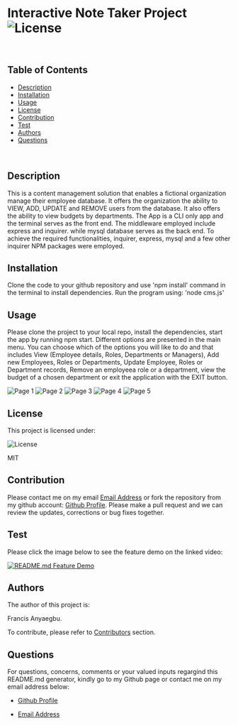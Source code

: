 
  # Interactive Note Taker Project   ![License](https://img.shields.io/badge/License-MIT-blue.svg)
  
  <br>
  
  ## Table of Contents
  
  - [Description](#description)
  - [Installation](#installation)
  - [Usage](#usage)
  - [License](#license)
  - [Contribution](#contribution)
  - [Test](#test)
  - [Authors](#authors)
  - [Questions](#questions)
  
  <br>
  
  ## Description  
  
  This is a content management solution that enables a fictional organization manage their employee database. It offers the organization the ability to VIEW, ADD, UPDATE and REMOVE users from the database. It also offers the ability to view budgets by departments. The App is a CLI only app and the terminal serves as the front end. The middleware employed include express and inquirer. while mysql database serves as the back end. To achieve the required functionalities, inquirer, express, mysql and a few other inquirer NPM packages were employed. 
  
  ## Installation
  
  Clone the code to your github repository and use 'npm install' command in the terminal to install dependencies. Run the program using: 'node cms.js'
  
  ## Usage
  
Please clone the project to your local repo, install the dependencies, start the app by running npm start. Different options are presented in the main menu. You can choose which of the options you will like to do and that includes View (Employee details, Roles, Departments or Managers), Add new Employees, Roles or Departments, Update Employee, Roles or Department records, Remove an employeea role or a department, view the budget of a chosen department or exit the application with the EXIT button. 

 ![Page 1](./assets/lp.png)
 ![Page 2](./assets/np-1.png)
 ![Page 3](./assets/np-2.png)
 ![Page 4](./assets/np-3.png)
 ![Page 5](.assets/np-4.png)
  
  ## License
  
  This project is licensed under:
  
   ![License](https://img.shields.io/badge/License-MIT-blue.svg)
  
  MIT
  
  ## Contribution
  
  Please contact me on my email [Email Address](anyaegbufrancis@gmail.com) or fork the repository from my github account: [Github Profile](https://github.com/anyaegbufrancis). Please make a pull request and we can review the updates, corrections or bug fixes together.
  
  ## Test
  
  Please click the image below to see the feature demo on the linked video:
  
  [![README.md Feature Demo](https://img.youtube.com/vi/dxdY9nfmwwI/0.jpg)](https://www.youtube.com/watch?v=dxdY9nfmwwI)
  
  ## Authors
  
  The author of this project is: 
  
  Francis Anyaegbu. 
  
  To contribute, please refer to [Contributors](#contributors) section.
  
  ## Questions
  
  For questions, concerns, comments or your valued inputs regargind this README.md generator, kindly go to my Github page or contact me on my email address below:
    
  - [Github Profile](https://github.com/anyaegbufrancis)
                    
  - [Email Address](anyaegbufrancis@gmail.com)
